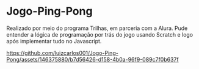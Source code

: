 # Jogo-Ping-Pong

Realizado por meio do programa Trilhas, em parceria com a Alura. Pude entender a lógica de programação por trás do jogo usando Scratch e logo após implementar tudo no Javascript.

https://github.com/luizcarlos001/Jogo-Ping-Pong/assets/146375880/b7d56426-d158-4b0a-96f9-089c7f0b637f
